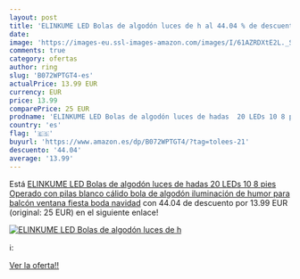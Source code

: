 ```yaml
---
layout: post
title: 'ELINKUME LED Bolas de algodón luces de h al 44.04 % de descuento'
date: 
image: 'https://images-eu.ssl-images-amazon.com/images/I/61AZRDXtE2L._SL200_.jpg'
comments: true
category: ofertas
author: ring
slug: 'B072WPTGT4-es'
actualPrice: 13.99 EUR
currency: EUR
price: 13.99
comparePrice: 25 EUR
prodname: 'ELINKUME LED Bolas de algodón luces de hadas  20 LEDs 10 8 pies  Operado con pilas  blanco cálido bola de algodón iluminación de humor para balcón  ventana  fiesta  boda  navidad'
country: 'es'
flag: '🇪🇸'
buyurl: 'https://www.amazon.es/dp/B072WPTGT4/?tag=tolees-21'
descuento: '44.04'
average: '13.99'
---
```


Está [ELINKUME LED Bolas de algodón luces de hadas  20 LEDs 10 8 pies  Operado con pilas  blanco cálido bola de algodón iluminación de humor para balcón  ventana  fiesta  boda  navidad](https://www.amazon.es/dp/B072WPTGT4/?tag=tolees-21) con 44.04 de descuento por 13.99 EUR (original: 25 EUR) en el siguiente enlace!

[![ELINKUME LED Bolas de algodón luces de h](https://images-eu.ssl-images-amazon.com/images/I/61AZRDXtE2L._SL200_.jpg)](https://www.amazon.es/dp/B072WPTGT4/?tag=tolees-21)

ℹ️:


[Ver la oferta!!](https://www.amazon.es/dp/B072WPTGT4/?tag=tolees-21)
